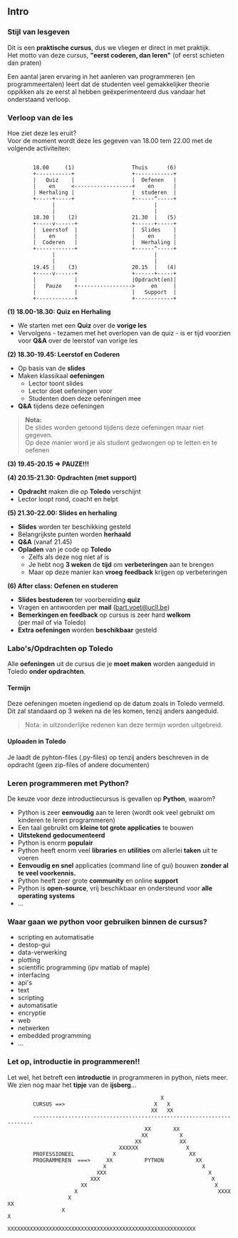 ## Intro

### Stijl van lesgeven

Dit is een **praktische cursus**, dus we vliegen er direct in met praktijk.  
Het motto van deze cursus, **"eerst coderen, dan leren"** (of eerst schieten dan praten)

Een aantal jaren ervaring in het aanleren van programmeren (en programmeertalen) leert dat de studenten veel gemakkelijker theorie oppikken als ze eerst al hebben geëxperimenteerd dus vandaar het onderstaand verloop.

### Verloop van de les

Hoe ziet deze les eruit?  
Voor de moment wordt deze les gegeven van 18.00 tem 22.00 met de volgende activiteiten:

~~~

        18.00     (1)                  Thuis      (6)
        +-----------+                  +------------+
        |   Quiz    |                  |  Oefenen   |
        |    en     <------------------+    en      |
        | Herhaling |                  |  studeren  |
        +-----+-----+                  +------^-----+
              |                               |
              |                               |
        18.30 |    (2)                 21.30  |   (5)
        +-----v------+                 +------+-----+
        |  Leerstof  |                 |  Slides    |
        |    en      |                 |    en      |
        |  Coderen   |                 |  Herhaling |
        +------------+                 +------^-----+
              |                               |
              |                               |
        19.45 |    (3)                 20.15  |   (4)
        +-----v------+                 +------+-----+
        |            |                 |Opdracht(en)|
        |   Pauze    +----------------->     en     |
        |            |                 |   Support  |
        +------------+                 +------------+
~~~


**(1) 18.00-18.30: Quiz en Herhaling**

* We starten met een **Quiz** over de **vorige les**
* Vervolgens - tezamen met het overlopen van de quiz - is er tijd voorzien voor **Q&A** over de leerstof van vorige les

**(2) 18.30-19.45: Leerstof en Coderen**

* Op basis van de **slides**
* Maken klassikaal **oefeningen**
    * Lector toont slides 
    * Lector doet oefeningen voor
    * Studenten doen deze oefeningen mee
* **Q&A** tijdens deze oefeningen

> **Nota:**  
> De slides worden getoond tijdens deze oefeningen maar niet gegeven.  
> Op deze manier word je als student gedwongen op te letten en te oefenen

**(3) 19.45-20.15 => PAUZE!!!**

**(4) 20.15-21.30: Opdrachten (met support)**

* **Opdracht** maken die op **Toledo** verschijnt
* Lector loopt rond, coacht en helpt

**(5) 21.30-22.00: Slides en herhaling**

* **Slides** worden ter beschikking gesteld
* Belangrijkste punten worden **herhaald**
* **Q&A** (vanaf 21.45)
* **Opladen** van je code op **Toledo** 
    * Zelfs als deze nog niet af is
    * Je hebt nog **3 weken** de **tijd** om **verbeteringen** aan te brengen
    * Maar op deze manier kan **vroeg** **feedback** krijgen op verbeteringen

**(6) After class: Oefenen en studeren**

* **Slides bestuderen** ter voorbereiding **quiz**
* Vragen en antwoorden per **mail** (bart.voet@ucll.be)
* **Bemerkingen en feedback** op cursus is zeer hard **welkom**    
  (per mail of via Toledo)
* **Extra oefeningen** worden **beschikbaar** gesteld

### Labo's/Opdrachten op Toledo

Alle **oefeningen** uit de cursus die je **moet maken** worden aangeduid in Toledo **onder opdrachten**.   

#### Termijn

Deze oefeningen moeten ingediend op de datum zoals in Toledo vermeld.  
Dit zal standaard op 3 weken na de les komen, tenzij anders aangeduid.  

> Nota: in uitzonderlijke redenen kan deze termijn worden uitgebreid.

#### Uploaden in Toledo

Je laadt de pyhton-files (.py-files) op tenzij anders beschreven in de opdracht (geen zip-files of andere documenten)

### Leren programmeren met Python?

De keuze voor deze introductiecursus is gevallen op **Python**, waarom?  

* Python is zeer **eenvoudig** aan te leren
  (wordt ook veel gebruikt om kinderen te leren programmeren)
* Een taal gebruikt om **kleine tot grote applicaties** te bouwen
* **Uitstekend** **gedocumenteerd**
* Python is enorm **populair**
* Python heeft enorm veel **libraries** en **utilities** om allerlei **taken** uit te voeren
* **Eenvoudig en snel** applicaties (command line of gui) bouwen **zonder al te veel voorkennis.**  
* Python heeft  zeer grote **community** en online **support**
* Python is **open-source**, vrij beschikbaar en ondersteund voor **alle operating systems**
* ...


### Waar gaan we python voor gebruiken binnen de cursus?

* scripting en automatisatie
* destop-gui
* data-verwerking
* plotting
* scientific programming (ipv matlab of maple)
* interfacing
* api's
* text
* scripting
* automatisatie
* encryptie
* web
* netwerken
* embedded programming
* ...

### Let op, introductie in programmeren!!

Let wel, het betreft een **introductie** in programmeren in python, niets meer.  
We zien nog maar het **tipje** van de **ijsberg**...

~~~
                                                X
        CURSUS ==>                            X   X
                                             XX   XX
        ----------------------------------------------------------------------
                                           XX       XX
                                          XX          X
                                        XX            XX
                                   XXXXXX               X
        PROFESSIONEEL            X                       XX
        PROGRAMMEREN  ===>     XX          PYTHON          XX
                              X                              X
                            XXX                                X
                          XXX                                   X
                       XX                                        X
                     X                                            XXXX
                   X                                                  XX
                 X                                                      X
                XXXXXXXXXXXXXXXXXXXXXXXXXXXXXXXXXXXXXXXXXXXXXXXXXXXXXXXXXXX
~~~
